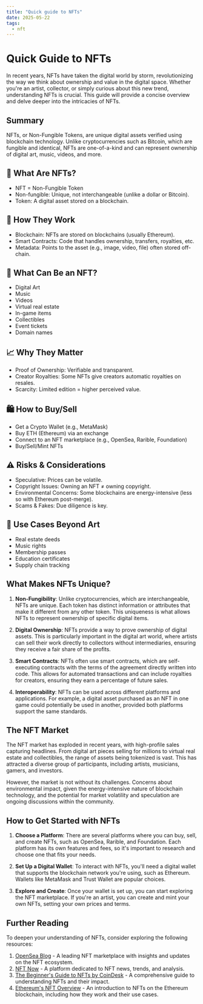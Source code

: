 ```yaml
---
title: "Quick guide to NFTs"
date: 2025-05-22
tags:
  - nft
---
```


# Quick Guide to NFTs

In recent years, NFTs have taken the digital world by storm, revolutionizing the way we think about ownership and value in the digital space. Whether you're an artist, collector, or simply curious about this new trend, understanding NFTs is crucial. This guide will provide a concise overview and delve deeper into the intricacies of NFTs.

## Summary

NFTs, or Non-Fungible Tokens, are unique digital assets verified using blockchain technology. Unlike cryptocurrencies such as Bitcoin, which are fungible and identical, NFTs are one-of-a-kind and can represent ownership of digital art, music, videos, and more.

## 🚀 What Are NFTs?
- NFT = Non-Fungible Token
- Non-fungible: Unique, not interchangeable (unlike a dollar or Bitcoin).
- Token: A digital asset stored on a blockchain.

## 🧱 How They Work
- Blockchain: NFTs are stored on blockchains (usually Ethereum).
- Smart Contracts: Code that handles ownership, transfers, royalties, etc.
- Metadata: Points to the asset (e.g., image, video, file) often stored off-chain.

## 🎨 What Can Be an NFT?

- Digital Art
- Music
- Videos
- Virtual real estate
- In-game items
- Collectibles
- Event tickets
- Domain names

## 📈 Why They Matter

- Proof of Ownership: Verifiable and transparent.
- Creator Royalties: Some NFTs give creators automatic royalties on resales.
- Scarcity: Limited edition = higher perceived value.


## 🛍️ How to Buy/Sell

- Get a Crypto Wallet (e.g., MetaMask)
- Buy ETH (Ethereum) via an exchange
- Connect to an NFT marketplace (e.g., OpenSea, Rarible, Foundation)
- Buy/Sell/Mint NFTs

## ⚠️ Risks & Considerations

- Speculative: Prices can be volatile.
- Copyright Issues: Owning an NFT ≠ owning copyright.
- Environmental Concerns: Some blockchains are energy-intensive (less so with Ethereum post-merge).
- Scams & Fakes: Due diligence is key.

## 🔮 Use Cases Beyond Art

- Real estate deeds
- Music rights
- Membership passes
- Education certificates
- Supply chain tracking

## What Makes NFTs Unique?

1. **Non-Fungibility**: Unlike cryptocurrencies, which are interchangeable, NFTs are unique. Each token has distinct information or attributes that make it different from any other token. This uniqueness is what allows NFTs to represent ownership of specific digital items.

2. **Digital Ownership**: NFTs provide a way to prove ownership of digital assets. This is particularly important in the digital art world, where artists can sell their work directly to collectors without intermediaries, ensuring they receive a fair share of the profits.

3. **Smart Contracts**: NFTs often use smart contracts, which are self-executing contracts with the terms of the agreement directly written into code. This allows for automated transactions and can include royalties for creators, ensuring they earn a percentage of future sales.

4. **Interoperability**: NFTs can be used across different platforms and applications. For example, a digital asset purchased as an NFT in one game could potentially be used in another, provided both platforms support the same standards.

## The NFT Market

The NFT market has exploded in recent years, with high-profile sales capturing headlines. From digital art pieces selling for millions to virtual real estate and collectibles, the range of assets being tokenized is vast. This has attracted a diverse group of participants, including artists, musicians, gamers, and investors.

However, the market is not without its challenges. Concerns about environmental impact, given the energy-intensive nature of blockchain technology, and the potential for market volatility and speculation are ongoing discussions within the community.

## How to Get Started with NFTs

1. **Choose a Platform**: There are several platforms where you can buy, sell, and create NFTs, such as OpenSea, Rarible, and Foundation. Each platform has its own features and fees, so it's important to research and choose one that fits your needs.

2. **Set Up a Digital Wallet**: To interact with NFTs, you'll need a digital wallet that supports the blockchain network you're using, such as Ethereum. Wallets like MetaMask and Trust Wallet are popular choices.

3. **Explore and Create**: Once your wallet is set up, you can start exploring the NFT marketplace. If you're an artist, you can create and mint your own NFTs, setting your own prices and terms.

## Further Reading

To deepen your understanding of NFTs, consider exploring the following resources:

1. [OpenSea Blog](https://opensea.io/blog) - A leading NFT marketplace with insights and updates on the NFT ecosystem.
2. [NFT Now](https://nftnow.com) - A platform dedicated to NFT news, trends, and analysis.
3. [The Beginner's Guide to NFTs by CoinDesk](https://www.coindesk.com/learn/nfts) - A comprehensive guide to understanding NFTs and their impact.
4. [Ethereum's NFT Overview](https://ethereum.org/en/nft/) - An introduction to NFTs on the Ethereum blockchain, including how they work and their use cases.

